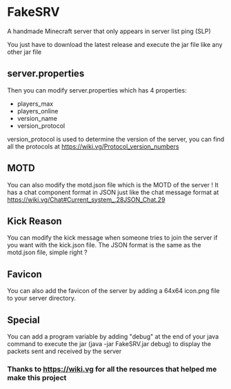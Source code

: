 # FakeSRV
A handmade Minecraft server that only appears in server list ping (SLP)

You just have to download the latest release and execute the jar file like any other jar file

## server.properties

Then you can modify server.properties which has 4 properties:
- players_max
- players_online
- version_name
- version_protocol

version_protocol is used to determine the version of the server, you can find all the protocols at https://wiki.vg/Protocol_version_numbers

## MOTD

You can also modify the motd.json file which is the MOTD of the server !
It has a chat component format in JSON just like the chat message format at https://wiki.vg/Chat#Current_system_.28JSON_Chat.29

## Kick Reason

You can modify the kick message when someone tries to join the server if you want with the kick.json file.
The JSON format is the same as the motd.json file, simple right ?

## Favicon

You can also add the favicon of the server by adding a 64x64 icon.png file to your server directory.

## Special

You can add a program variable by adding "debug" at the end of your java command to execute the jar (java -jar FakeSRV.jar debug) to display the packets sent and received by the server

### Thanks to https://wiki.vg for all the resources that helped me make this project
